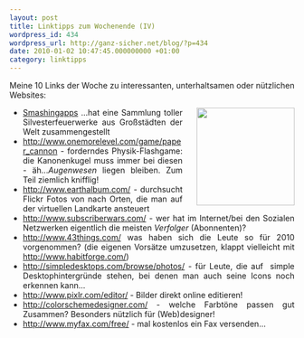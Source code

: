 ```yaml
---
layout: post
title: Linktipps zum Wochenende (IV)
wordpress_id: 434
wordpress_url: http://ganz-sicher.net/blog/?p=434
date: 2010-01-02 10:47:45.000000000 +01:00
category: linktipps
---
```

Meine 10 Links der Woche zu interessanten, unterhaltsamen oder nützlichen Websites:

<img class="borderimg" style="float:right; margin-left: 25px;" title="hirnoffensive linktipps" src="{{site.url}}/wp-content/uploads/hirnoffensive-linktipps.jpg" alt="" width="173" height="173" />

<ul>
	<li style="text-align: justify;"><a href="http://www.smashingapps.com/2009/12/31/breathtaking-new-years-fireworks-shows-for-celebrating-2010.html" target="_self">Smashingapps</a> ...hat eine Sammlung toller Silvesterfeuerwerke aus Großstädten der Welt zusammengestellt</li>
	<li style="text-align: justify;"><a href="http://www.onemorelevel.com/game/paper_cannon" target="_blank">http://www.onemorelevel.com/game/paper_cannon</a> - forderndes Physik-Flashgame: die Kanonenkugel muss immer bei diesen - äh...<em>Augenwesen</em> liegen bleiben. Zum Teil ziemlich knifflig!</li>
	<li style="text-align: justify;"><a href="http://www.earthalbum.com/" target="_blank">http://www.earthalbum.com/</a> - durchsucht Flickr Fotos von nach Orten, die man auf der virtuellen Landkarte ansteuert</li>
	<li style="text-align: justify;"><a href="http://www.subscriberwars.com/" target="_blank">http://www.subscriberwars.com/</a> - wer hat im Internet/bei den Sozialen Netzwerken eigentlich die meisten <em>Verfolger</em> (Abonnenten)?</li>
	<li style="text-align: justify;"><a href="http://www.43things.com/" target="_blank">http://www.43things.com/</a> was haben sich die Leute so für 2010 vorgenommen? (die eigenen Vorsätze umzusetzen, klappt vielleicht mit <a href="http://www.habitforge.com/" target="_blank">http://www.habitforge.com/</a>)</li>
	<li style="text-align: justify;"><a href="http://simpledesktops.com/" target="_blank">http://simpledesktops.com/browse/photos/</a> - für Leute, die auf  simple Desktophintergründe stehen, bei denen man auch seine Icons noch erkennen kann...</li>
	<li style="text-align: justify;"><a href="http://www.pixlr.com/editor/" target="_blank">http://www.pixlr.com/editor/</a> - Bilder direkt online editieren!</li>
	<li style="text-align: justify;"><a href="http://colorschemedesigner.com/" target="_blank">http://colorschemedesigner.com/</a> - welche Farbtöne passen gut Zusammen? Besonders nützlich für (Web)designer!</li>
	<li style="text-align: justify;"><a href="http://www.myfax.com/free/" target="_blank">http://www.myfax.com/free/</a> - mal kostenlos ein Fax versenden...</li>
</ul>

